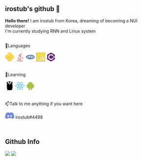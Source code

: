 
## irostub's github 👋

**Hello there!** I am irostub from Korea, dreaming of becoming a NUI developer  
I'm currently studying RNN and Linux system

<br>
💬Languages
<p>
<img src="https://github.com/irostub/irostub/blob/master/resources/python-plain.png?raw=true">
<img src="https://github.com/irostub/irostub/blob/master/resources/java-plain.png?raw=true">
<img src="https://github.com/irostub/irostub/blob/master/resources/php-plain.png?raw=true">
<img src="https://github.com/irostub/irostub/blob/master/resources/javascript-plain.png?raw=true">
<img src="https://github.com/irostub/irostub/blob/master/resources/csharp-plain.png?raw=true">
</p>
<br>
🌱Learning
<p>
<img src="https://github.com/irostub/irostub/blob/master/resources/go-plain.png?raw=true">
<img src="https://github.com/irostub/irostub/blob/master/resources/react-plain.png?raw=true">
<img src="https://github.com/irostub/irostub/blob/master/resources/android-plain.png?raw=true">
</p>
<br>
📫Talk to me anything if you want here
<p>
<img src="https://github.com/irostub/irostub/blob/master/resources/discord-plain.png?raw=true">
irostub#4498
</p>
<br>

Github Info
---
<p>
  <img src="https://github-readme-stats.vercel.app/api/top-langs?username=irostub">
  <img src="https://github-readme-stats.vercel.app/api?username=irostub&show_icons=true&line_height=40">
</p>
<!--
**irostub/irostub** is a ✨ _special_ ✨ repository because its `README.md` (this file) appears on your GitHub profile.

Here are some ideas to get you started:

- 🔭 I’m currently working on ...
- 🌱 I’m currently learning ...
- 👯 I’m looking to collaborate on ...
- 🤔 I’m looking for help with ...
- 💬 Ask me about ...
- 📫 How to reach me: ...
- 😄 Pronouns: ...
- ⚡ Fun fact: ...
-->

